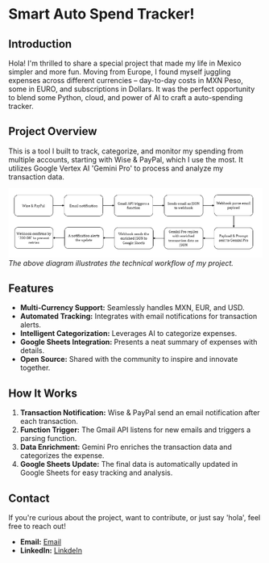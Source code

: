 # Smart Auto Spend Tracker!

## Introduction

Hola! I'm thrilled to share a special project that made my life in Mexico simpler and more fun. Moving from Europe, I found myself juggling expenses across different currencies – day-to-day costs in MXN Peso, some in EURO, and subscriptions in Dollars. It was the perfect opportunity to blend some Python, cloud, and power of AI to craft a auto-spending tracker.

## Project Overview

This is a tool I built to track, categorize, and monitor my spending from multiple accounts, starting with Wise & PayPal, which I use the most. It utilizes Google Vertex AI 'Gemini Pro' to process and analyze my transaction data.

![Technical Workflow](/workflow.png)
*The above diagram illustrates the technical workflow of my project.*

## Features

- **Multi-Currency Support:** Seamlessly handles MXN, EUR, and USD.
- **Automated Tracking:** Integrates with email notifications for transaction alerts.
- **Intelligent Categorization:** Leverages AI to categorize expenses.
- **Google Sheets Integration:** Presents a neat summary of expenses with details.
- **Open Source:** Shared with the community to inspire and innovate together.

## How It Works

1. **Transaction Notification:** Wise & PayPal send an email notification after each transaction.
2. **Function Trigger:** The Gmail API listens for new emails and triggers a parsing function.
3. **Data Enrichment:** Gemini Pro enriches the transaction data and categorizes the expense.
4. **Google Sheets Update:** The final data is automatically updated in Google Sheets for easy tracking and analysis.

## Contact

If you're curious about the project, want to contribute, or just say 'hola', feel free to reach out!

- **Email:** [Email](babak.barghi@gmail.com)
- **LinkedIn:** [LinkdeIn]([https://linkedin.com/in/yourusername](https://www.linkedin.com/in/babakbarghi/)https://www.linkedin.com/in/babakbarghi/)
